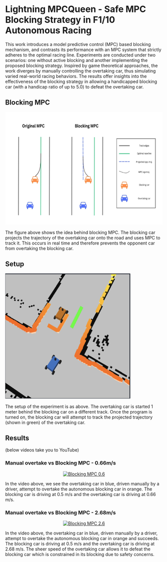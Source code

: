 # Lightning MPCQueen - Safe MPC Blocking Strategy in F1/10 Autonomous Racing

This work introduces a model predictive control (MPC) based blocking mechanism, and contrasts its performance with an MPC system that strictly adheres to the optimal racing line. Experiments are conducted under two scenarios: one without active blocking and another implementing the proposed blocking strategy. Inspired by game theoretical approaches, the work diverges by manually controlling the overtaking car, thus simulating varied real-world racing behaviors. The results offer insights into the effectiveness of the blocking strategy in allowing a handicapped blocking car (with a handicap ratio of up to 5.0) to defeat the overtaking car.

## Blocking MPC
<img src="images/Blocking MPC Diagram.jpg" width="640" height="360">

The figure above shows the idea behind blocking MPC. The blocking car projects the trajectory of the overtaking car onto the road and uses MPC to track it. This occurs in real time and therefore prevents the opponent car from overtaking the blocking car. 

## Setup

<img src="images/Starting configuration.png" width="400" height="400">

The setup of the experiment is as above. The overtaking car is started 1 meter behind the blocking car on a different track. Once the program is turned on, the blocking car will attempt to track the projected trajectory (shown in green) of the overtaking car.

## Results

(below videos take you to YouTube)

### Manual overtake vs Blocking MPC - 0.66m/s

<div align="center">
  <a href="https://www.youtube.com/watch?v=DM6ZaSpqUa0"><img src="https://img.youtube.com/vi/DM6ZaSpqUa0/0.jpg" alt="Blocking MPC 0.6"></a>
</div>

In the video above, we see the overtaking car in blue, driven manually by a driver, attempt to overtake the autonomous blocking car in orange. The blocking car is driving at 0.5 m/s and the overtaking car is driving at 0.66 m/s.

### Manual overtake vs Blocking MPC - 2.68m/s

<div align="center">
  <a href="https://www.youtube.com/watch?v=5MUvOnlYGE4"><img src="https://img.youtube.com/vi/5MUvOnlYGE4/0.jpg" alt="Blocking MPC 2.6"></a>
</div>

In the video above, the overtaking car in blue, driven manually by a driver, attempt to overtake the autonomous blocking car in orange and succeeds. The blocking car is driving at 0.5 m/s and the overtaking car is driving at 2.68 m/s. The sheer speed of the overtaking car allows it to defeat the blocking car which is constrained in its blocking due to safety concerns.




